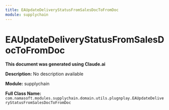 ```yaml
---
title: EAUpdateDeliveryStatusFromSalesDocToFromDoc
module: supplychain
---
```



<div class='entity-flows'>

# EAUpdateDeliveryStatusFromSalesDocToFromDoc

**This document was generated using Claude.ai**

**Description:** No description available

**Module:** supplychain

**Full Class Name:** `com.namasoft.modules.supplychain.domain.utils.plugnplay.EAUpdateDeliveryStatusFromSalesDocToFromDoc`


</div>

